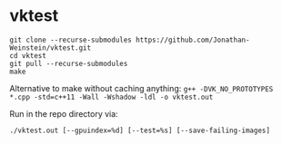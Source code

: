 # vktest

```
git clone --recurse-submodules https://github.com/Jonathan-Weinstein/vktest.git
cd vktest
git pull --recurse-submodules
make
```

Alternative to make without caching anything:
`g++ -DVK_NO_PROTOTYPES  *.cpp -std=c++11 -Wall -Wshadow -ldl -o vktest.out`

Run in the repo directory via:

`./vktest.out [--gpuindex=%d] [--test=%s] [--save-failing-images]`
